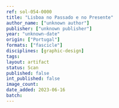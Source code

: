 ```yaml
---
ref: sol-054-0000
title: "Lisboa no Passado e no Presente"
author_name: ["unknown author"]
publisher: ["unknown publisher"]
year: "unknown-date"
origin: ["Portugal"]
formats: ["fascicle"]
disciplines: [graphic-design]
tags:
layout: artifact
status: Scan
published: false
int_published: false
image_count:
date_added: 2023-06-16
batch:
---
```

